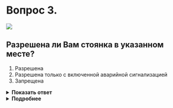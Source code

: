 # Вопрос 3.

![](https://s.drom.ru/i24228/pdd/tickets/2016/1543885426.jpg)

## Разрешена ли Вам стоянка в указанном месте?

1. Разрешена
2. Разрешена только с включенной аварийной сигнализацией
3. Запрещена

<details>
<summary><b>Показать ответ</b></summary>
Правильный ответ: 3
</details>
<details>
<summary><b>Подробнее</b></summary>
Зона действия знака 3.27 «Остановка запрещена» в данной ситуации от места установки до ближайшего перекрёстка. Здесь же разрыв разделительной полосы для разворота. Стоянка в указанном месте запрещена.
(«Дорожные знаки», пункт 1.2 ПДД)
</details>